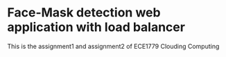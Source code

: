 # Face-Mask detection web application with load balancer
This is the assignment1 and assignment2 of ECE1779 Clouding Computing
